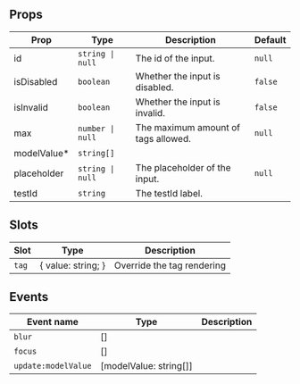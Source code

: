 <!-- This file is automatically generated, do not edit manually. -->

<script setup>
import AppTagsInputPlayground from './AppTagsInputPlayground.vue'
</script>

<AppTagsInputPlayground />

## Props

| Prop | Type | Description | Default |
| ---- | ---- | ----------- | ------- |
| id | `string \| null` | The id of the input. | `null` |
| isDisabled | `boolean` | Whether the input is disabled. | `false` |
| isInvalid | `boolean` | Whether the input is invalid. | `false` |
| max | `number \| null` | The maximum amount of tags allowed. | `null` |
| modelValue* | `string[]` |  |  |
| placeholder | `string \| null` | The placeholder of the input. | `null` |
| testId | `string` | The testId label. |  |


## Slots

| Slot | Type | Description |
| --------- | ---- | ----------- |
| `tag` | \{ value: string; \} | Override the tag rendering |


## Events

| Event name | Type | Description |
| ---------- | ---- | ----------- |
| `blur` | [] |  |
| `focus` | [] |  |
| `update:modelValue` | [modelValue: string[]] |  |

